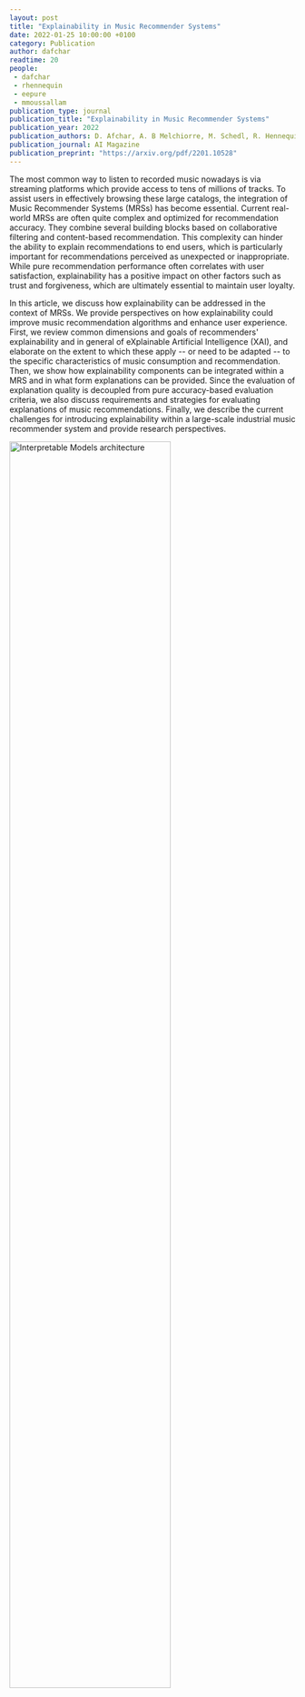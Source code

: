 ```yaml
---
layout: post
title: "Explainability in Music Recommender Systems"
date: 2022-01-25 10:00:00 +0100
category: Publication
author: dafchar
readtime: 20
people:
 - dafchar
 - rhennequin
 - eepure
 - mmoussallam
publication_type: journal
publication_title: "Explainability in Music Recommender Systems"
publication_year: 2022
publication_authors: D. Afchar, A. B Melchiorre, M. Schedl, R. Hennequin, E. V Epure, M. Moussallam
publication_journal: AI Magazine
publication_preprint: "https://arxiv.org/pdf/2201.10528"
---
```


The most common way to listen to recorded music nowadays is via streaming platforms which provide access to tens of millions of tracks.
To assist users in effectively browsing these large catalogs, the integration of Music Recommender Systems (MRSs) has become essential.
Current real-world MRSs are often quite complex and optimized for recommendation accuracy.
They combine several building blocks based on collaborative filtering and content-based recommendation.
This complexity can hinder the ability to explain recommendations to end users, which is particularly important for recommendations perceived as unexpected or inappropriate. While pure recommendation performance often correlates with user satisfaction, explainability has a positive impact on other factors such as trust and forgiveness, which are ultimately essential to maintain user loyalty.


In this article, we discuss how explainability can be addressed in the context of MRSs. 
We provide perspectives on how explainability could improve music recommendation algorithms and enhance user experience. 
First, we review common dimensions and goals of recommenders' explainability and in general of eXplainable Artificial Intelligence (XAI),
and elaborate on the extent to which these apply -- or need to be adapted -- to the specific characteristics of music consumption and recommendation.
Then, we show how explainability components can be integrated within a MRS and in what form explanations can be provided. 
Since the evaluation of explanation quality is decoupled from pure accuracy-based evaluation criteria, we also discuss requirements and strategies for evaluating explanations of music recommendations.
Finally, we describe the current challenges for introducing explainability within a large-scale industrial music recommender system and provide research perspectives.

<div class="publication-illustration">
    <img
        style="width: 75%;"
        src="{{ '/static/images/publis/afchar22aimag/examples.png' | prepend: site.url }}"
        alt="Interpretable Models architecture"/>
</div>